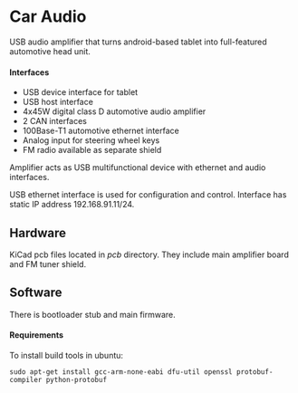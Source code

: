 Car Audio
=========

USB audio amplifier that turns android-based tablet into
full-featured automotive head unit.

#### Interfaces
- USB device interface for tablet
- USB host interface
- 4x45W digital class D automotive audio amplifier
- 2 CAN interfaces
- 100Base-T1 automotive ethernet interface
- Analog input for steering wheel keys
- FM radio available as separate shield

Amplifier acts as USB multifunctional device with ethernet and audio interfaces.

USB ethernet interface is used for configuration and control.
Interface has static IP address 192.168.91.11/24.

Hardware
--------

KiCad pcb files located in _pcb_ directory.
They include main amplifier board and FM tuner shield.

Software
--------

There is bootloader stub and main firmware.

#### Requirements

To install build tools in ubuntu:
```
sudo apt-get install gcc-arm-none-eabi dfu-util openssl protobuf-compiler python-protobuf
```
